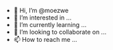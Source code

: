 - 👋 Hi, I’m @moezwe
- 👀 I’m interested in ...
- 🌱 I’m currently learning ...
- 💞️ I’m looking to collaborate on ...
- 📫 How to reach me ...

<!---
moezwe/moezwe is a ✨ special ✨ repository because its `README.md` (this file) appears on your GitHub profile.
You can click the Preview link to take a look at your changes.
--->
